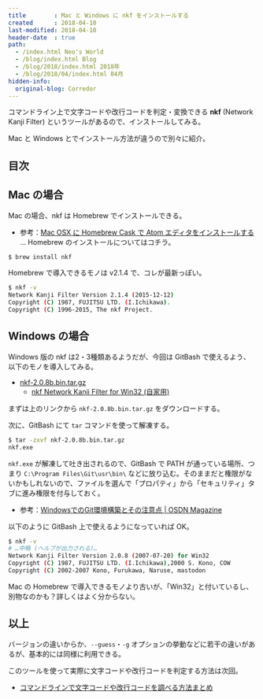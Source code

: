 ```yaml
---
title        : Mac と Windows に nkf をインストールする
created      : 2018-04-10
last-modified: 2018-04-10
header-date  : true
path:
  - /index.html Neo's World
  - /blog/index.html Blog
  - /blog/2018/index.html 2018年
  - /blog/2018/04/index.html 04月
hidden-info:
  original-blog: Corredor
---
```


コマンドライン上で文字コードや改行コードを判定・変換できる __nkf__ (Network Kanji Filter) というツールがあるので、インストールしてみる。

Mac と Windows とでインストール方法が違うので別々に紹介。

## 目次

## Mac の場合

Mac の場合、nkf は Homebrew でインストールできる。

- 参考：[Mac OSX に Homebrew Cask で Atom エディタをインストールする](/blog/2016/05/21-01.html) … Homebrew のインストールについてはコチラ。

```bash
$ brew install nkf
```

Homebrew で導入できるモノは v2.1.4 で、コレが最新っぽい。

```bash
$ nkf -v
Network Kanji Filter Version 2.1.4 (2015-12-12) 
Copyright (C) 1987, FUJITSU LTD. (I.Ichikawa).
Copyright (C) 1996-2015, The nkf Project.
```

## Windows の場合

Windows 版の nkf は2・3種類あるようだが、今回は GitBash で使えるよう、以下のモノを導入してみる。

- [nkf-2.0.8b.bin.tar.gz](http://www.asuka.cx/software/nkf/files/nkf-2.0.8b.bin.tar.gz)
  - [nkf Network Kanji Filter for Win32 (自家用)](http://www.asuka.cx/software/nkf/)

まずは上のリンクから `nkf-2.0.8b.bin.tar.gz` をダウンロードする。

次に、GitBash にて `tar` コマンドを使って解凍する。

```bash
$ tar -zxvf nkf-2.0.8b.bin.tar.gz
nkf.exe
```

`nkf.exe` が解凍して吐き出されるので、GitBash で PATH が通っている場所、つまり `C:\Program Files\Git\usr\bin\` などに放り込む。そのままだと権限がないかもしれないので、ファイルを選んで「プロパティ」から「セキュリティ」タブに進み権限を付与しておく。

- 参考：[WindowsでのGit環境構築とその注意点 | OSDN Magazine](https://mag.osdn.jp/09/02/12/0530242)

以下のように GitBash 上で使えるようになっていれば OK。

```bash
$ nkf -v
# …中略 (ヘルプが出力される)…
Network Kanji Filter Version 2.0.8 (2007-07-20) for Win32
Copyright (C) 1987, FUJITSU LTD. (I.Ichikawa),2000 S. Kono, COW
Copyright (C) 2002-2007 Kono, Furukawa, Naruse, mastodon
```

Mac の Homebrew で導入できるモノより古いが、「Win32」と付いているし、別物なのかも？詳しくはよく分からない。

## 以上

バージョンの違いからか、`--guess`・`-g` オプションの挙動などに若干の違いがあるが、基本的には同様に利用できる。

このツールを使って実際に文字コードや改行コードを判定する方法は次回。

- [コマンドラインで文字コードや改行コードを調べる方法まとめ](/blog/2018/04/11-01.html)
